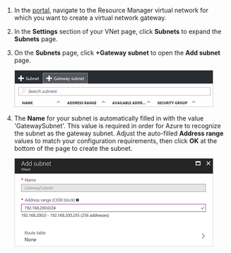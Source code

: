 1. In the [portal](http://portal.azure.cn), navigate to the Resource Manager virtual network for which you want to create a virtual network gateway.
2. In the **Settings** section of your VNet page, click **Subnets** to expand the **Subnets** page.
3. On the **Subnets** page, click **+Gateway subnet** to open the **Add subnet** page. 

    ![Add the gateway subnet](./media/vpn-gateway-add-gwsubnet-p2s-rm-portal-include/addgwsubnet.png "Add the gateway subnet")
4. The **Name** for your subnet is automatically filled in with the value 'GatewaySubnet'. This value is required in order for Azure to recognize the subnet as the gateway subnet. Adjust the auto-filled **Address range** values to match your configuration requirements, then click **OK** at the bottom of the page to create the subnet.

    ![Adding the subnet](./media/vpn-gateway-add-gwsubnet-p2s-rm-portal-include/p2sgwsub.png "Adding the subnet")

<!-- ms.date: 09/01/2017 -->